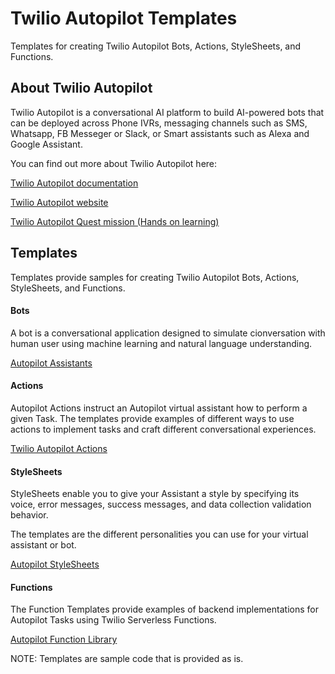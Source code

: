 Twilio Autopilot Templates
===========================
Templates for creating Twilio Autopilot Bots, Actions, StyleSheets, and Functions.

## About Twilio Autopilot
Twilio Autopilot is a conversational AI platform to build AI-powered bots that can be deployed across Phone IVRs, messaging channels such as SMS, Whatsapp, FB Messeger or Slack, or Smart assistants such as Alexa and Google Assistant.

You can find out more about Twilio Autopilot here:

[Twilio Autopilot documentation](https://www.twilio.com/docs/autopilot)

[Twilio Autopilot website](https://www.twilio.com/autopilot)

[Twilio Autopilot Quest mission (Hands on learning)](https://www.twilio.com/quest/mission/30)


## Templates
Templates provide samples for creating Twilio Autopilot Bots, Actions, StyleSheets, and Functions.

#### Bots
A bot is a conversational application designed to simulate cionversation with human user using machine learning and natural language understanding.

[Autopilot Assistants](https://www.twilio.com/docs/autopilot/api/assistant)

#### Actions
Autopilot Actions instruct an Autopilot virtual assistant how to perform a given Task. The templates provide examples of different ways to use actions to implement tasks and craft different conversational experiences.

[Twilio Autopilot Actions](https://www.twilio.com/docs/autopilot/actions)

#### StyleSheets
StyleSheets enable you to give your Assistant a style by specifying its voice, error messages, success messages, and data collection validation behavior.

The templates are the different personalities you can use for your virtual assistant or bot.

[Autopilot StyleSheets](https://www.twilio.com/docs/autopilot/api/assistant/stylesheet)

#### Functions
The Function Templates provide examples of backend implementations for Autopilot Tasks using Twilio Serverless Functions.

[Autopilot Function Library](https://www.twilio.com/docs/autopilot/function-library)

NOTE: Templates are sample code that is provided as is.
